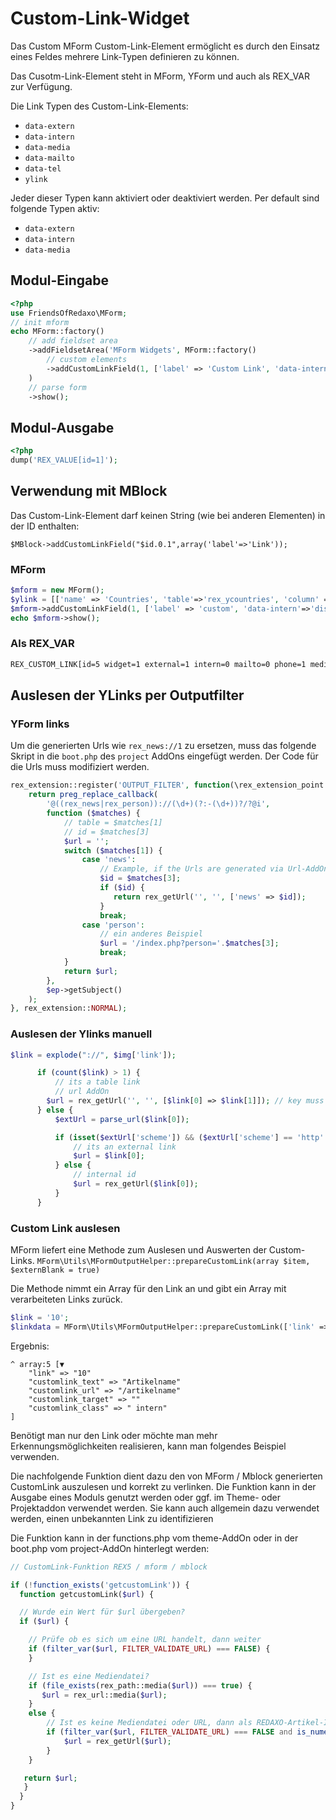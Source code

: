 # Custom-Link-Widget

Das Custom MForm Custom-Link-Element ermöglicht es durch den Einsatz eines Feldes mehrere Link-Typen definieren zu können.  

Das Cusotm-Link-Element steht in MForm, YForm und auch als REX_VAR zur Verfügung.  

Die Link Typen des Custom-Link-Elements:

* `data-extern`
* `data-intern`
* `data-media`
* `data-mailto`
* `data-tel`
* `ylink`

Jeder dieser Typen kann aktiviert oder deaktiviert werden. Per default sind folgende Typen aktiv:

* `data-extern`
* `data-intern`
* `data-media`

## Modul-Eingabe

```php
<?php
use FriendsOfRedaxo\MForm;
// init mform
echo MForm::factory()
    // add fieldset area
    ->addFieldsetArea('MForm Widgets', MForm::factory()
        // custom elements
        ->addCustomLinkField(1, ['label' => 'Custom Link', 'data-intern' => 'enable', 'data-extern' => 'enable', 'data-media' => 'enable', 'data-mailto' => 'enable', 'data-tel' => 'enable'])
    )
    // parse form
    ->show();
```

## Modul-Ausgabe

```php
<?php
dump('REX_VALUE[id=1]');
```

## Verwendung mit MBlock

Das Custom-Link-Element darf keinen String (wie bei anderen Elementen) in der ID enthalten:  

`$MBlock->addCustomLinkField("$id.0.1",array('label'=>'Link'));`

### MForm

```php
$mform = new MForm();
$ylink = [['name' => 'Countries', 'table'=>'rex_ycountries', 'column' => 'de_de']];
$mform->addCustomLinkField(1, ['label' => 'custom', 'data-intern'=>'disable', 'data-extern'=>'enable', 'ylink' => $ylink]);
echo $mform->show();
```

### Als REX_VAR

```html
REX_CUSTOM_LINK[id=5 widget=1 external=1 intern=0 mailto=0 phone=1 media=1 ylink="Countries::rex_ycountries::de_de,CountriesEN::rex_ycountries::en_gb"]
```

## Auslesen der YLinks per Outputfilter

### YForm links

Um die  generierten Urls wie `rex_news://1` zu ersetzen, muss das folgende Skript in die `boot.php` des `project` AddOns eingefügt werden.
Der Code für die Urls muss modifiziert werden.

```php
rex_extension::register('OUTPUT_FILTER', function(\rex_extension_point $ep) {
    return preg_replace_callback(
        '@((rex_news|rex_person))://(\d+)(?:-(\d+))?/?@i',
        function ($matches) {
            // table = $matches[1]
            // id = $matches[3]
            $url = '';
            switch ($matches[1]) {
                case 'news':
                    // Example, if the Urls are generated via Url-AddOn  
                    $id = $matches[3];
                    if ($id) {
                       return rex_getUrl('', '', ['news' => $id]); 
                    }
                    break;
                case 'person':
                    // ein anderes Beispiel 
                    $url = '/index.php?person='.$matches[3];
                    break;
            }
            return $url;
        },
        $ep->getSubject()
    );
}, rex_extension::NORMAL);

```

### Auslesen der Ylinks manuell

```php
$link = explode("://", $img['link']);

      if (count($link) > 1) {
          // its a table link
          // url AddOn
        $url = rex_getUrl('', '', [$link[0] => $link[1]]); // key muss im url addon übereinstimmen
      } else {
          $extUrl = parse_url($link[0]);

          if (isset($extUrl['scheme']) && ($extUrl['scheme'] == 'http' || $extUrl['scheme'] == 'https')) {
              // its an external link 
              $url = $link[0];
          } else {
              // internal id
              $url = rex_getUrl($link[0]);
          }
      }
```

### Custom Link auslesen

MForm liefert eine Methode zum Auslesen und Auswerten der Custom-Links.
`MForm\Utils\MFormOutputHelper::prepareCustomLink(array $item, $externBlank = true)`

Die Methode nimmt ein Array für den Link  an und gibt ein  Array mit verarbeiteten Links zurück.

```php
$link = '10';
$linkdata = MForm\Utils\MFormOutputHelper::prepareCustomLink(['link' => $link], true);
```

Ergebnis:

```
^ array:5 [▼
    "link" => "10"
    "customlink_text" => "Artikelname"
    "customlink_url" => "/artikelname"
    "customlink_target" => ""
    "customlink_class" => " intern"
]
```

Benötigt man nur den Link oder möchte man mehr Erkennungsmöglichkeiten realisieren, kann man folgendes Beispiel verwenden.  

Die nachfolgende Funktion dient dazu den von MForm / Mblock generierten CustomLink auszulesen und korrekt zu verlinken. Die Funktion kann in der Ausgabe eines Moduls genutzt werden oder ggf. im Theme- oder Projektaddon verwendet werden. Sie kann auch allgemein dazu verwendet werden, einen unbekannten Link zu identifizieren

Die Funktion kann in der functions.php vom theme-AddOn oder in der boot.php vom project-AddOn hinterlegt werden:  

```php
// CustomLink-Funktion REX5 / mform / mblock

if (!function_exists('getcustomLink')) {
  function getcustomLink($url) {

  // Wurde ein Wert für $url übergeben?
  if ($url) {

    // Prüfe ob es sich um eine URL handelt, dann weiter
    if (filter_var($url, FILTER_VALIDATE_URL) === FALSE) {
    }

    // Ist es eine Mediendatei?
    if (file_exists(rex_path::media($url)) === true) {
       $url = rex_url::media($url);
    }
    else {
        // Ist es keine Mediendatei oder URL, dann als REDAXO-Artikel-ID behandeln
        if (filter_var($url, FILTER_VALIDATE_URL) === FALSE and is_numeric($url)) {
            $url = rex_getUrl($url);
        }
    }

   return $url;
   }
  }
}
```
